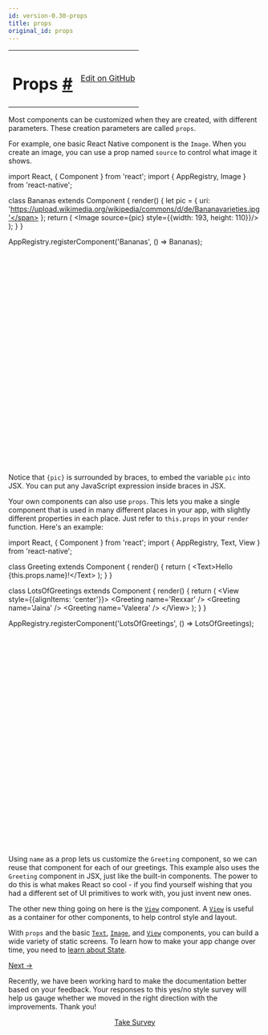 ```yaml
---
id: version-0.30-props
title: props
original_id: props
---
```

<a id="content"></a><table width="100%"><tbody><tr><td><h1><a class="anchor" name="props"></a>Props <a class="hash-link" href="docs/props.html#props">#</a></h1></td><td style="text-align:right;"><a target="_blank" href="https://github.com/facebook/react-native/blob/0.30-stable/docs/Props.md">Edit on GitHub</a></td></tr></tbody></table><div><p>Most components can be customized when they are created, with different parameters. These creation parameters are called <code>props</code>.</p><p>For example, one basic React Native component is the <code>Image</code>. When you
create an image, you can use a prop named <code>source</code> to control what image it shows.</p><div class="web-player"><div class="prism language-javascript">import React<span class="token punctuation">,</span> <span class="token punctuation">{</span> Component <span class="token punctuation">}</span> from <span class="token string">'react'</span><span class="token punctuation">;</span>
import <span class="token punctuation">{</span> AppRegistry<span class="token punctuation">,</span> Image <span class="token punctuation">}</span> from <span class="token string">'react-native'</span><span class="token punctuation">;</span>

class <span class="token class-name">Bananas</span> extends <span class="token class-name">Component</span> <span class="token punctuation">{</span>
  <span class="token function">render<span class="token punctuation">(</span></span><span class="token punctuation">)</span> <span class="token punctuation">{</span>
    <span class="token keyword">let</span> pic <span class="token operator">=</span> <span class="token punctuation">{</span>
      uri<span class="token punctuation">:</span> <span class="token string">'https://upload.wikimedia.org/wikipedia/commons/d/de/Bananavarieties.jpg'</span>
    <span class="token punctuation">}</span><span class="token punctuation">;</span>
    <span class="token keyword">return</span> <span class="token punctuation">(</span>
      &lt;Image source<span class="token operator">=</span><span class="token punctuation">{</span>pic<span class="token punctuation">}</span> style<span class="token operator">=</span><span class="token punctuation">{</span><span class="token punctuation">{</span>width<span class="token punctuation">:</span> <span class="token number">193</span><span class="token punctuation">,</span> height<span class="token punctuation">:</span> <span class="token number">110</span><span class="token punctuation">}</span><span class="token punctuation">}</span><span class="token operator">/</span><span class="token operator">&gt;</span>
    <span class="token punctuation">)</span><span class="token punctuation">;</span>
  <span class="token punctuation">}</span>
<span class="token punctuation">}</span>

AppRegistry<span class="token punctuation">.</span><span class="token function">registerComponent<span class="token punctuation">(</span></span><span class="token string">'Bananas'</span><span class="token punctuation">,</span> <span class="token punctuation">(</span><span class="token punctuation">)</span> <span class="token operator">=</span><span class="token operator">&gt;</span> Bananas<span class="token punctuation">)</span><span class="token punctuation">;</span></div><iframe style="margin-top:4px;" width="880" height="420" data-src="//npmcdn.com/react-native-web-player@1.0.0/index.html#code=import%20React%2C%20%7B%20Component%20%7D%20from%20'react'%3B%0Aimport%20%7B%20AppRegistry%2C%20Image%20%7D%20from%20'react-native'%3B%0A%0Aclass%20Bananas%20extends%20Component%20%7B%0A%20%20render()%20%7B%0A%20%20%20%20let%20pic%20%3D%20%7B%0A%20%20%20%20%20%20uri%3A%20'https%3A%2F%2Fupload.wikimedia.org%2Fwikipedia%2Fcommons%2Fd%2Fde%2FBananavarieties.jpg'%0A%20%20%20%20%7D%3B%0A%20%20%20%20return%20(%0A%20%20%20%20%20%20%3CImage%20source%3D%7Bpic%7D%20style%3D%7B%7Bwidth%3A%20193%2C%20height%3A%20110%7D%7D%2F%3E%0A%20%20%20%20)%3B%0A%20%20%7D%0A%7D%0A%0AAppRegistry.registerComponent('Bananas'%2C%20()%20%3D%3E%20Bananas)%3B" frameborder="0"></iframe></div><p>Notice that <code>{pic}</code> is surrounded by braces, to embed the variable <code>pic</code> into JSX. You can put any JavaScript expression inside braces in JSX.</p><p>Your own components can also use <code>props</code>. This lets you make a single component
that is used in many different places in your app, with slightly different
properties in each place. Just refer to <code>this.props</code> in your <code>render</code> function. Here's an example:</p><div class="web-player"><div class="prism language-javascript">import React<span class="token punctuation">,</span> <span class="token punctuation">{</span> Component <span class="token punctuation">}</span> from <span class="token string">'react'</span><span class="token punctuation">;</span>
import <span class="token punctuation">{</span> AppRegistry<span class="token punctuation">,</span> Text<span class="token punctuation">,</span> View <span class="token punctuation">}</span> from <span class="token string">'react-native'</span><span class="token punctuation">;</span>

class <span class="token class-name">Greeting</span> extends <span class="token class-name">Component</span> <span class="token punctuation">{</span>
  <span class="token function">render<span class="token punctuation">(</span></span><span class="token punctuation">)</span> <span class="token punctuation">{</span>
    <span class="token keyword">return</span> <span class="token punctuation">(</span>
      &lt;Text<span class="token operator">&gt;</span>Hello <span class="token punctuation">{</span><span class="token keyword">this</span><span class="token punctuation">.</span>props<span class="token punctuation">.</span>name<span class="token punctuation">}</span><span class="token operator">!</span>&lt;<span class="token operator">/</span>Text<span class="token operator">&gt;</span>
    <span class="token punctuation">)</span><span class="token punctuation">;</span>
  <span class="token punctuation">}</span>
<span class="token punctuation">}</span>

class <span class="token class-name">LotsOfGreetings</span> extends <span class="token class-name">Component</span> <span class="token punctuation">{</span>
  <span class="token function">render<span class="token punctuation">(</span></span><span class="token punctuation">)</span> <span class="token punctuation">{</span>
    <span class="token keyword">return</span> <span class="token punctuation">(</span>
      &lt;View style<span class="token operator">=</span><span class="token punctuation">{</span><span class="token punctuation">{</span>alignItems<span class="token punctuation">:</span> <span class="token string">'center'</span><span class="token punctuation">}</span><span class="token punctuation">}</span><span class="token operator">&gt;</span>
        &lt;Greeting name<span class="token operator">=</span><span class="token string">'Rexxar'</span> <span class="token operator">/</span><span class="token operator">&gt;</span>
        &lt;Greeting name<span class="token operator">=</span><span class="token string">'Jaina'</span> <span class="token operator">/</span><span class="token operator">&gt;</span>
        &lt;Greeting name<span class="token operator">=</span><span class="token string">'Valeera'</span> <span class="token operator">/</span><span class="token operator">&gt;</span>
      &lt;<span class="token operator">/</span>View<span class="token operator">&gt;</span>
    <span class="token punctuation">)</span><span class="token punctuation">;</span>
  <span class="token punctuation">}</span>
<span class="token punctuation">}</span>

AppRegistry<span class="token punctuation">.</span><span class="token function">registerComponent<span class="token punctuation">(</span></span><span class="token string">'LotsOfGreetings'</span><span class="token punctuation">,</span> <span class="token punctuation">(</span><span class="token punctuation">)</span> <span class="token operator">=</span><span class="token operator">&gt;</span> LotsOfGreetings<span class="token punctuation">)</span><span class="token punctuation">;</span></div><iframe style="margin-top:4px;" width="880" height="420" data-src="//npmcdn.com/react-native-web-player@1.0.0/index.html#code=import%20React%2C%20%7B%20Component%20%7D%20from%20'react'%3B%0Aimport%20%7B%20AppRegistry%2C%20Text%2C%20View%20%7D%20from%20'react-native'%3B%0A%0Aclass%20Greeting%20extends%20Component%20%7B%0A%20%20render()%20%7B%0A%20%20%20%20return%20(%0A%20%20%20%20%20%20%3CText%3EHello%20%7Bthis.props.name%7D!%3C%2FText%3E%0A%20%20%20%20)%3B%0A%20%20%7D%0A%7D%0A%0Aclass%20LotsOfGreetings%20extends%20Component%20%7B%0A%20%20render()%20%7B%0A%20%20%20%20return%20(%0A%20%20%20%20%20%20%3CView%20style%3D%7B%7BalignItems%3A%20'center'%7D%7D%3E%0A%20%20%20%20%20%20%20%20%3CGreeting%20name%3D'Rexxar'%20%2F%3E%0A%20%20%20%20%20%20%20%20%3CGreeting%20name%3D'Jaina'%20%2F%3E%0A%20%20%20%20%20%20%20%20%3CGreeting%20name%3D'Valeera'%20%2F%3E%0A%20%20%20%20%20%20%3C%2FView%3E%0A%20%20%20%20)%3B%0A%20%20%7D%0A%7D%0A%0AAppRegistry.registerComponent('LotsOfGreetings'%2C%20()%20%3D%3E%20LotsOfGreetings)%3B" frameborder="0"></iframe></div><p>Using <code>name</code> as a prop lets us customize the <code>Greeting</code> component, so we can reuse that component for each of our greetings. This example also uses the <code>Greeting</code> component in JSX, just like the built-in components. The power to do this is what makes React so cool - if you find yourself wishing that you had a different set of UI primitives to work with, you just invent new ones.</p><p>The other new thing going on here is the <a href="/react-native/docs/view.html" target=""><code>View</code></a> component. A <a href="/react-native/docs/view.html" target=""><code>View</code></a> is useful
as a container for other components, to help control style and layout.</p><p>With <code>props</code> and the basic <a href="/react-native/docs/text.html" target=""><code>Text</code></a>, <a href="/react-native/docs/image.html" target=""><code>Image</code></a>, and <a href="/react-native/docs/view.html" target=""><code>View</code></a> components, you can
build a wide variety of static screens. To learn how to make your app change over time, you need to <a href="/react-native/docs/state.html" target="">learn about State</a>.</p></div><div class="docs-prevnext"><a class="docs-next" href="docs/state.html#content">Next →</a></div><div class="survey"><div class="survey-image"></div><p>Recently, we have been working hard to make the documentation better based on your feedback. Your responses to this yes/no style survey will help us gauge whether we moved in the right direction with the improvements. Thank you!</p><center><a class="button" href="https://www.facebook.com/survey?oid=516954245168428">Take Survey</a></center></div>